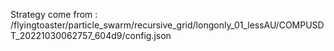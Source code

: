 Strategy come from : /flyingtoaster/particle_swarm/recursive_grid/longonly_01_lessAU/COMPUSDT_20221030062757_604d9/config.json